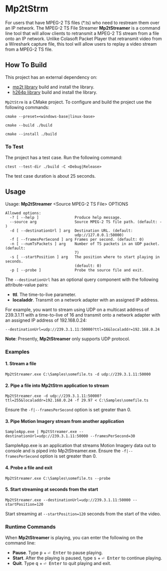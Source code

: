 ﻿# Mp2tStrm
For users that have MPEG-2 TS files (*.ts)
who need to restream them over an IP network.
The MPEG-2 TS File Streamer __Mp2tStreamer__ is a command line tool that
will allow clients to retransmit a MPEG-2 TS stream from a file onto an
IP network.  Unlike Colasoft Packet Player that retransmit video from
a Wireshark capture file, this tool will allow users to replay a video
stream from a MPEG-2 TS file.

## How To Build
This project has an external dependency on:

 - [mp2t library](https://github.com/jimcavoy/mp2tp) build and install the library.
 - [h264p library](https://github.com/jimcavoy/h264p) build and install the library.

`Mp2tStrm` is a CMake project.  To configure and build the project use the following commands:

```
cmake --preset=<windows-base|linux-base>
```
```
cmake --build ./build
```
```
cmake --install ./build
```
### To Test
The project has a test case.  Run the following command:

    ctest --test-dir ./build -C <Debug|Release>

The test case duration is about 25 seconds.

## Usage
Usage: __Mp2tStreamer__ \<Source MPEG-2 TS File> OPTIONS

```
Allowed options:
  -? [ --help ]                Produce help message.
  --source arg                 Source MPEG-2 TS file path. (default: - )
  -d [ --destinationUrl ] arg  Destination URL. (default:
                               udp://127.0.0.1:50000)
  -f [ --framesPerSecond ] arg Frames per second. (default: 0)
  -n [ --numTsPackets ] arg    Number of TS packets in an UDP packet. (default:
                               7)
  -s [ --startPosition ] arg   The position where to start playing in seconds.
                               (default: 0)
  -p [ --probe ]               Probe the source file and exit.
```
The `--destinationUrl` has an optional query component with the following attribute-value pairs:

- __ttl__. The time-to-live parameter.
- __localaddr__. Transmit on a network adapter with an assigned IP address.

For example, you want to stream using UDP on a multicast address of 239.3.1.11 with a time-to-live of 16 and transmit
onto a network adapter with an assigned IP address of 192.168.0.24:

```
--destinationUrl=udp://239.3.1.11:50000?ttl=16&localaddr=192.168.0.24
```

__Note__: Presently, __Mp2tStreamer__ only supports UDP protocol.
### Examples

#### 1. Stream a file
```
Mp2tStreamer.exe C:\Samples\somefile.ts -d udp://239.3.1.11:50000
```

#### 2. Pipe a file into Mp2tStrm application to stream
```
Mp2tStreamer.exe -d udp://239.3.1.11:50000?ttl=255&localaddr=192.168.0.24 -f 29.97 < C:\Samples\somefile.ts
```

Ensure the `-f|--framesPerSecond` option is set greater than 0.

#### 3. Pipe Motion Imagery stream from another application
```
SampleApp.exe | Mp2tStreamer.exe --destinationUrl=udp://239.3.1.11:50000 --framesPerSecond=30
```

SampleApp.exe is an application that streams Motion Imagery data out to 
console and is piped into Mp2tStreamer.exe.  Ensure the `-f|--framesPerSecond` option is set greater than 0.

#### 4. Probe a file and exit
```
Mp2tStreamer.exe C:\Samples\somefile.ts --probe
```

#### 5. Start streaming at seconds from the start
```
Mp2tStreamer.exe --destinationUrl=udp://239.3.1.11:50000 --startPosition=120
```

Start streaming at `--startPosition=120` seconds from the start of the video.

### Runtime Commands
When __Mp2tStreamer__ is playing, you can enter the following on the command line:

- __Pause__.  Type <kbd>p</kbd> + <kbd>⏎ Enter</kbd> to pause playing.
- __Start__.  After the playing is paused, type <kbd>s</kbd> + <kbd>⏎ Enter</kbd> to continue playing.
- __Quit__.  Type <kbd>q</kbd> + <kbd>⏎ Enter</kbd> to quit playing and exit.